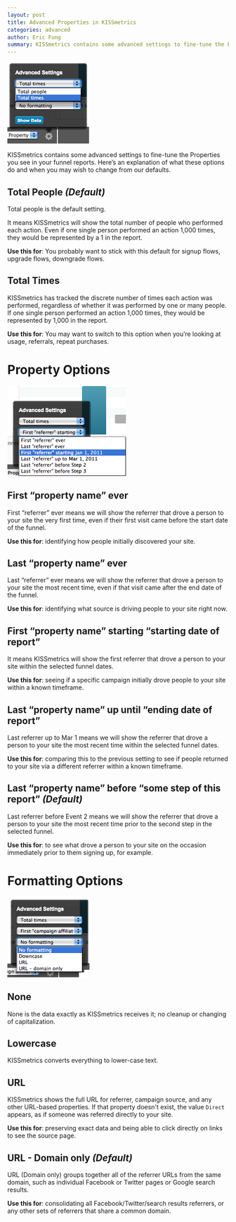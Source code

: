 ```yaml
---
layout: post
title: Advanced Properties in KISSmetrics
categories: advanced
author: Eric Fung
summary: KISSmetrics contains some advanced settings to fine-tune the Properties you see in your funnel reports.
---
```


![](/images/advanced1.png)

KISSmetrics contains some advanced settings to fine-tune the Properties you see in your funnel reports. Here’s an explanation of what these options do and when you may wish to change from our defaults.

<a name='total-people'></a>
## Total People _(Default)_

Total people is the default setting.

It means KISSmetrics will show the total number of people who performed each action. Even if one single person performed an action 1,000 times, they would be represented by a 1 in the report.

**Use this for**: You probably want to stick with this default for signup flows, upgrade flows, downgrade flows.

<a name='total-times'></a>
## Total Times

KISSmetrics has tracked the discrete number of times each action was performed, regardless of whether it was performed by one or many people. If one single person performed an action 1,000 times, they would be represented by 1,000 in the report.

**Use this for**: You may want to switch to this option when you’re looking at usage, referrals, repeat purchases.

<a name='property-options'></a>
# Property Options

![](/images/advanced2.png)

<a name='first-property-name-ever'></a>
## First “property name” ever

First “referrer” ever means we will show the referrer that drove a person to your site the very first time, even if their first visit came before the start date of the funnel.

**Use this for**: identifying how people initially discovered your site.

<a name='last-property-name-ever'></a>
## Last “property name” ever

Last “referrer” ever means we will show the referrer that drove a person to your site the most recent time, even if that visit came after the end date of the funnel.

**Use this for**: identifying what source is driving people to your site right now.

<a name='first-property-name-starting-starting-date-of-report'></a>
## First “property name” starting “starting date of report” 

It means KISSmetrics will show the first referrer that drove a person to your site within the selected funnel dates.

**Use this for**: seeing if a specific campaign initially drove people to your site within a known timeframe.

<a name='last-property-name-up-until-ending-date-of-report'></a>
## Last “property name” up until “ending date of report”

Last referrer up to Mar 1 means we will show the referrer that drove a person to your site the most recent time within the selected funnel dates.

**Use this for**:
comparing this to the previous setting to see if people returned to your site via a different referrer within a known timeframe.

<a name='last-property-name-before-some-step-of-this-report'></a>
## Last “property name” before “some step of this report” _(Default)_

Last referrer before Event 2 means we will show the referrer that drove a person to your site the most recent time prior to the second step in the selected funnel.

**Use this for**: to see what drove a person to your site on the occasion immediately prior to them signing up, for example.

<a name='formatting-options'></a>
# Formatting Options

![](/images/advanced3.png)

<a name='none'></a>
## None

None is the data exactly as KISSmetrics receives it; no cleanup or changing of capitalization.

<a name='lowercase'></a>
## Lowercase

KISSmetrics converts everything to lower-case text.

<a name='url'></a>
## URL

KISSmetrics shows the full URL for referrer, campaign source, and any other URL-based properties. If that property doesn't exist, the value `Direct` appears, as if someone was referred directly to your site.

**Use this for**: preserving exact data and being able to click directly on links to see the source page.

<a name='url-domain-only'></a>
## URL - Domain only _(Default)_

URL (Domain only) groups together all of the referrer URLs from the same domain, such as individual Facebook or Twitter pages or Google search results.

**Use this for**: consolidating all Facebook/Twitter/search results referrers, or any other sets of referrers that share a common domain.
